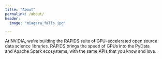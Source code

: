 ```yaml
---
title: "About"
permalink: /about/
header:
  image: "niagara_falls.jpg"

---
```


At NVIDIA, we're building the RAPIDS suite of GPU-accelerated open source data science libraries. RAPIDS brings the speed of GPUs into the PyData and Apache Spark ecosystems, with the same APIs that you know and love.


